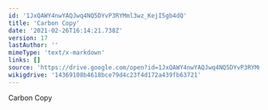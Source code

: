 ```yaml
---
id: '1JxQAWY4nwYAQJwq4NQ5DYvP3RYMml3wz_KejI5gb4dQ'
title: 'Carbon Copy'
date: '2021-02-26T16:14:21.738Z'
version: 17
lastAuthor: ''
mimeType: 'text/x-markdown'
links: []
source: 'https://drive.google.com/open?id=1JxQAWY4nwYAQJwq4NQ5DYvP3RYMml3wz_KejI5gb4dQ'
wikigdrive: '14369108b4618bce79d4c23f4d172a439fb63721'
---
```

Carbon Copy
